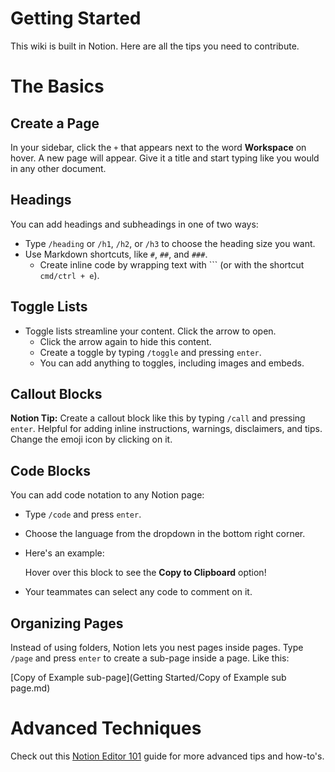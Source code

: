 # Getting Started

This wiki is built in Notion. Here are all the tips you need to contribute.

# The Basics

## Create a Page

In your sidebar, click the `+` that appears next to the word **Workspace** on hover. A new page will appear. Give it a title and start typing like you would in any other document.

## Headings

You can add headings and subheadings in one of two ways:

- Type `/heading` or `/h1`, `/h2`, or `/h3` to choose the heading size you want.
- Use Markdown shortcuts, like `#`, `##`, and `###`.
    - Create inline code by wrapping text with ``` (or with the shortcut `cmd/ctrl + e`).

## Toggle Lists

- Toggle lists streamline your content. Click the arrow to open.
    - Click the arrow again to hide this content.
    - Create a toggle by typing `/toggle` and pressing `enter`.
    - You can add anything to toggles, including images and embeds.

## Callout Blocks

**Notion Tip:** Create a callout block like this by typing `/call` and pressing `enter`. Helpful for adding inline instructions, warnings, disclaimers, and tips. Change the emoji icon by clicking on it.

## Code Blocks

You can add code notation to any Notion page:

- Type `/code` and press `enter`.
- Choose the language from the dropdown in the bottom right corner.
- Here's an example:

    Hover over this block to see the <b>Copy to Clipboard</b> option!

- Your teammates can select any code to comment on it.

## Organizing Pages

Instead of using folders, Notion lets you nest pages inside pages. Type `/page` and press `enter` to create a sub-page inside a page. Like this:

[Copy of Example sub-page](Getting Started/Copy of Example sub page.md)

# Advanced Techniques

Check out this [Notion Editor 101](https://www.notion.so/notion/Notion-editor-101-create-and-edit-68c7c67047494fdb87d50185429df93e) guide for more advanced tips and how-to's.
